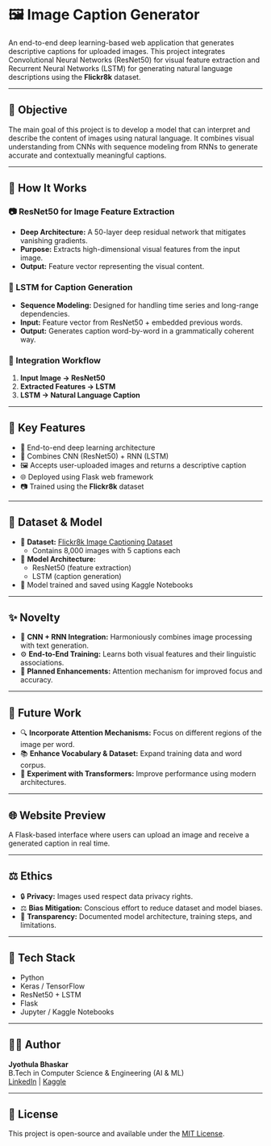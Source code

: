 # 🖼️ Image Caption Generator

An end-to-end deep learning-based web application that generates descriptive captions for uploaded images. This project integrates Convolutional Neural Networks (ResNet50) for visual feature extraction and Recurrent Neural Networks (LSTM) for generating natural language descriptions using the **Flickr8k** dataset.

---

## 🚀 Objective

The main goal of this project is to develop a model that can interpret and describe the content of images using natural language. It combines visual understanding from CNNs with sequence modeling from RNNs to generate accurate and contextually meaningful captions.

---

## 🧠 How It Works

### 📷 ResNet50 for Image Feature Extraction
- **Deep Architecture:** A 50-layer deep residual network that mitigates vanishing gradients.
- **Purpose:** Extracts high-dimensional visual features from the input image.
- **Output:** Feature vector representing the visual content.

### 📝 LSTM for Caption Generation
- **Sequence Modeling:** Designed for handling time series and long-range dependencies.
- **Input:** Feature vector from ResNet50 + embedded previous words.
- **Output:** Generates caption word-by-word in a grammatically coherent way.

### 🔗 Integration Workflow

1. **Input Image → ResNet50**
2. **Extracted Features → LSTM**
3. **LSTM → Natural Language Caption**

---

## 🌟 Key Features

- 📌 End-to-end deep learning architecture
- 🧠 Combines CNN (ResNet50) + RNN (LSTM)
- 🖼️ Accepts user-uploaded images and returns a descriptive caption
- 🌐 Deployed using Flask web framework
- 📷 Trained using the **Flickr8k** dataset

---

## 📂 Dataset & Model

- 📁 **Dataset:** [Flickr8k Image Captioning Dataset](https://www.kaggle.com/datasets/adityajn105/flickr8k)
  - Contains 8,000 images with 5 captions each
- 🧠 **Model Architecture:**
  - ResNet50 (feature extraction)
  - LSTM (caption generation)
- 💾 Model trained and saved using Kaggle Notebooks

---

## ✨ Novelty

- 🧩 **CNN + RNN Integration:** Harmoniously combines image processing with text generation.
- ⚙️ **End-to-End Training:** Learns both visual features and their linguistic associations.
- 🔭 **Planned Enhancements:** Attention mechanism for improved focus and accuracy.

---

## 🧪 Future Work

- 🔍 **Incorporate Attention Mechanisms:** Focus on different regions of the image per word.
- 📚 **Enhance Vocabulary & Dataset:** Expand training data and word corpus.
- 🔁 **Experiment with Transformers:** Improve performance using modern architectures.

---

## 🌐 Website Preview

A Flask-based interface where users can upload an image and receive a generated caption in real time.

---

## ⚖️ Ethics

- 🔒 **Privacy:** Images used respect data privacy rights.
- ⚖️ **Bias Mitigation:** Conscious effort to reduce dataset and model biases.
- 📄 **Transparency:** Documented model architecture, training steps, and limitations.

---

## 📎 Tech Stack

- Python
- Keras / TensorFlow
- ResNet50 + LSTM
- Flask
- Jupyter / Kaggle Notebooks

---

## 👨‍💻 Author

**Jyothula Bhaskar**  
B.Tech in Computer Science & Engineering (AI & ML)  
[LinkedIn](https://www.linkedin.com/in/bhaskar-jyothula-974bbb271/) | [Kaggle](https://www.kaggle.com/bhaskarjyothula)

---

## 📄 License

This project is open-source and available under the [MIT License](LICENSE).
